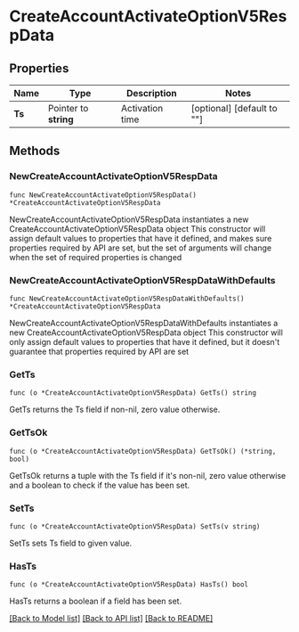 # CreateAccountActivateOptionV5RespData

## Properties

Name | Type | Description | Notes
------------ | ------------- | ------------- | -------------
**Ts** | Pointer to **string** | Activation time | [optional] [default to ""]

## Methods

### NewCreateAccountActivateOptionV5RespData

`func NewCreateAccountActivateOptionV5RespData() *CreateAccountActivateOptionV5RespData`

NewCreateAccountActivateOptionV5RespData instantiates a new CreateAccountActivateOptionV5RespData object
This constructor will assign default values to properties that have it defined,
and makes sure properties required by API are set, but the set of arguments
will change when the set of required properties is changed

### NewCreateAccountActivateOptionV5RespDataWithDefaults

`func NewCreateAccountActivateOptionV5RespDataWithDefaults() *CreateAccountActivateOptionV5RespData`

NewCreateAccountActivateOptionV5RespDataWithDefaults instantiates a new CreateAccountActivateOptionV5RespData object
This constructor will only assign default values to properties that have it defined,
but it doesn't guarantee that properties required by API are set

### GetTs

`func (o *CreateAccountActivateOptionV5RespData) GetTs() string`

GetTs returns the Ts field if non-nil, zero value otherwise.

### GetTsOk

`func (o *CreateAccountActivateOptionV5RespData) GetTsOk() (*string, bool)`

GetTsOk returns a tuple with the Ts field if it's non-nil, zero value otherwise
and a boolean to check if the value has been set.

### SetTs

`func (o *CreateAccountActivateOptionV5RespData) SetTs(v string)`

SetTs sets Ts field to given value.

### HasTs

`func (o *CreateAccountActivateOptionV5RespData) HasTs() bool`

HasTs returns a boolean if a field has been set.


[[Back to Model list]](../README.md#documentation-for-models) [[Back to API list]](../README.md#documentation-for-api-endpoints) [[Back to README]](../README.md)


